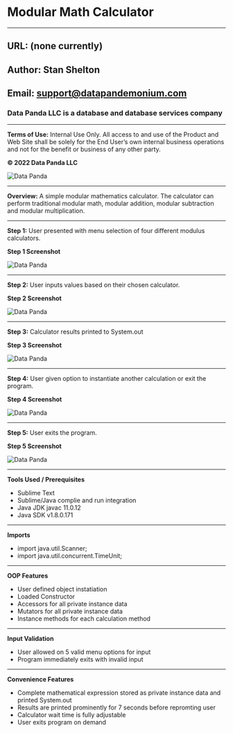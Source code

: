 <!-- Headings -->
# Modular Math Calculator
___
## URL: (none currently)
## Author: Stan Shelton
## Email: support@datapandemonium.com
### Data Panda LLC is a database and database services company
___
__Terms of Use:__  Internal Use Only. All access to and use of the Product and Web Site shall be solely for the End User’s own internal business operations and not for the benefit or business of any other party.

__© 2022 Data Panda LLC__

![Data Panda](https://drive.google.com/uc?export=view&id=1I5KWAh7O4AUzTqjkLQkdtfD8JVnBIMyh)
___
__Overview:__ A simple modular mathematics calculator. The calculator can perform traditional modular math, modular addition, modular subtraction and modular multiplication.
___
__Step 1:__ User presented with menu selection of four different modulus calculators.

__Step 1 Screenshot__

![Data Panda](https://drive.google.com/uc?export=view&id=1XFezIA77WD7SV-_aa0XwznpL8nEiJWfy)
___
__Step 2:__ User inputs values based on their chosen calculator.

__Step 2 Screenshot__

![Data Panda](https://drive.google.com/uc?export=view&id=1ztjHm51MfX1AEP3sn42oHdDQC2l4nLoU)
___
__Step 3:__ Calculator results printed to System.out

__Step 3 Screenshot__

![Data Panda](https://drive.google.com/uc?export=view&id=1P6vh6PBhnYQWagRRO9CQNblPnlVmYw_X)
___
__Step 4:__ User given option to instantiate another calculation or exit the program.

__Step 4 Screenshot__

![Data Panda](https://drive.google.com/uc?export=view&id=19hvcB76M0WaFUsUdQoEQhyGTij492EUu)
___
__Step 5:__ User exits the program.

__Step 5 Screenshot__

![Data Panda](https://drive.google.com/uc?export=view&id=1pTScnvFLcp5Rn_jLprxtGRevQ-TP50GN)


___
__Tools Used / Prerequisites__
* Sublime Text
* Sublime/Java complie and run integration
* Java JDK javac 11.0.12
* Java SDK v1.8.0.171
___
__Imports__
* import java.util.Scanner;
* import java.util.concurrent.TimeUnit;
___
__OOP Features__
* User defined object instatiation
* Loaded Constructor
* Accessors for all private instance data
* Mutators for all private instance data
* Instance methods for each calculation method
___
__Input Validation__
* User allowed on 5 valid menu options for input
* Program immediately exits with invalid input
___
__Convenience Features__
* Complete mathematical expression stored as private instance data and printed System.out
* Results are printed prominently for 7 seconds before repromting user
* Calculator wait time is fully adjustable
* User exits program on demand
